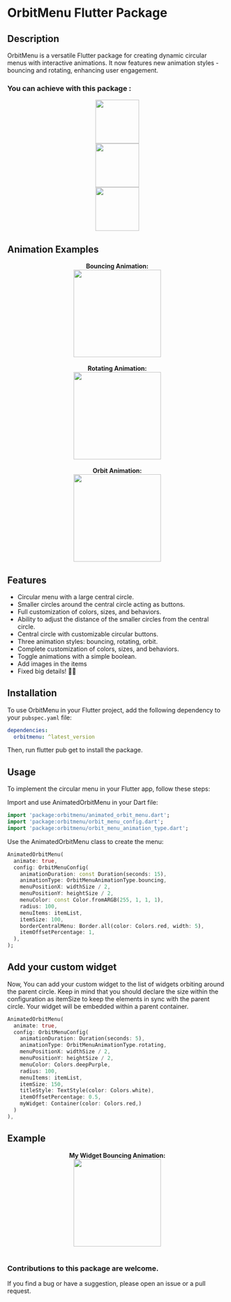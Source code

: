 # OrbitMenu Flutter Package

## Description

OrbitMenu is a versatile Flutter package for creating dynamic circular menus with interactive animations. It now features new animation styles - bouncing and rotating, enhancing user engagement.

### You can achieve with this package :

<div align="center">
  <div>
    <img src="https://francodev.live/github/extrano.png" width="100" />
  </div>
  <div>
    <img src="https://francodev.live/github/menucircular.png" width="100" />
  </div>
  <div>
    <img src="https://francodev.live/github/rojo.png" width="100" />
  </div>
</div>

## Animation Examples

<div align="center">
  <div>
    <b>Bouncing Animation:</b><br>
    <img src="https://francodev.live/github/circularmenupackage/3.gif" width="200" />
  </div>
  <br>
  <div>
    <b>Rotating Animation:</b><br>
    <img src="https://francodev.live/github/circularmenupackage/2.gif" width="200" />
  </div>
  <br>
  <div>
    <b>Orbit Animation:</b><br>
    <img src="https://francodev.live/github/circularmenupackage/1.gif" width="200" />
  </div>
</div>

## Features

- Circular menu with a large central circle.
- Smaller circles around the central circle acting as buttons.
- Full customization of colors, sizes, and behaviors.
- Ability to adjust the distance of the smaller circles from the central circle.
- Central circle with customizable circular buttons.
- Three animation styles: bouncing, rotating, orbit.
- Complete customization of colors, sizes, and behaviors.
- Toggle animations with a simple boolean.
- Add images in the items
- Fixed big details! 🙇🏾

## Installation

To use OrbitMenu in your Flutter project, add the following dependency to your `pubspec.yaml` file:

```yaml
dependencies:
  orbitmenu: ^latest_version
```

Then, run flutter pub get to install the package.

## Usage

To implement the circular menu in your Flutter app, follow these steps:

Import and use AnimatedOrbitMenu in your Dart file:

```dart
import 'package:orbitmenu/animated_orbit_menu.dart';
import 'package:orbitmenu/orbit_menu_config.dart';
import 'package:orbitmenu/orbit_menu_animation_type.dart';
```

Use the AnimatedOrbitMenu class to create the menu:

```dart
AnimatedOrbitMenu(
  animate: true,
  config: OrbitMenuConfig(
    animationDuration: const Duration(seconds: 15),
    animationType: OrbitMenuAnimationType.bouncing,
    menuPositionX: widthSize / 2,
    menuPositionY: heightSize / 2,
    menuColor: const Color.fromARGB(255, 1, 1, 1),
    radius: 100,
    menuItems: itemList,
    itemSize: 100,
    borderCentralMenu: Border.all(color: Colors.red, width: 5),
    itemOffsetPercentage: 1,
  ),
);
```

## Add your custom widget

Now, You can add your custom widget to the list of widgets orbiting around the parent circle. Keep in mind that you should declare the size
within the configuration as itemSize to keep the elements in sync with the parent circle. Your widget will be embedded within a
parent container.

```dart
AnimatedOrbitMenu(
  animate: true,
  config: OrbitMenuConfig(
    animationDuration: Duration(seconds: 5),
    animationType: OrbitMenuAnimationType.rotating,
    menuPositionX: widthSize / 2,
    menuPositionY: heightSize / 2,
    menuColor: Colors.deepPurple,
    radius: 100,
    menuItems: itemList,
    itemSize: 150,
    titleStyle: TextStyle(color: Colors.white),
    itemOffsetPercentage: 0.5,
    myWidget: Container(color: Colors.red,)
  )
),
```

## Example

<div align="center">
  <div>
    <b>My Widget Bouncing Animation:</b><br>
    <img src="https://francodev.live/github/circularmenupackage/personalizado.gif" width="200" />
  </div>
  <br>
</div>

### Contributions to this package are welcome.

If you find a bug or have a suggestion, please open an issue or a pull request.
